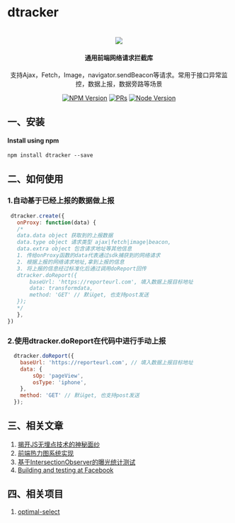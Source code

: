 # dtracker
<h1 align="center"><img src="https://user-images.githubusercontent.com/6822604/179356367-c781af73-e8ae-4959-9871-75e0476fcea5.png"/></h1>
<h4 align="center">通用前端网络请求拦截库</h4>
<p align="center">
支持Ajax，Fetch，Image，navigator.sendBeacon等请求。常用于接口异常监控，数据上报，数据旁路等场景
</p>
<div align="center">
<a href="https://npmjs.org/package/dtracker" target="_blank"><img src="https://img.shields.io/npm/v/dtracker.svg" alt="NPM Version" /></a>
<a href="https://github.com/ihtml5/dtracker/pulls" target="_blank"><img src="https://img.shields.io/badge/PRs-welcome-brightgreen.svg" alt="PRs"/></a>
<a href="https://nodejs.org" target="_blank"><img src="https://img.shields.io/badge/node-%3E%3D%208.0.0-brightgreen.svg" alt="Node Version" /></a>
</div>

## 一、安装

#### Install using npm 
``` 
npm install dtracker --save

```
## 二、如何使用
### 1.自动基于已经上报的数据做上报
 ```javascript
  dtracker.create({
    onProxy: function(data) {
    /*
    data.data object 获取到的上报数据
    data.type object 请求类型 ajax|fetch|image|beacon,
    data.extra object 包含请求地址等其他信息
    1. 传给onProxy函数的data代表通过sdk捕获到的网络请求
    2. 根据上报的网络请求地址,拿到上报的信息
    3. 将上报的信息经过标准化后通过调用doReport回传
    dtracker.doReport({
        baseUrl: 'https://reporteurl.com', 填入数据上报目标地址
        data: transformdata,
        method: 'GET' // 默认get, 也支持post发送
    });
    */
    },
})
 ```
### 2.使用dtracker.doReport在代码中进行手动上报
```javascript
  dtracker.doReport({
    baseUrl: 'https://reporteurl.com', // 填入数据上报目标地址
    data: {
        sOp: 'pageView',
        osType: 'iphone',
    },
    method: 'GET' // 默认get, 也支持post发送
  });
```
## 三、相关文章

1. [揭开JS无埋点技术的神秘面纱](http://unclechen.github.io/2018/06/24/%E6%8F%AD%E5%BC%80JS%E6%97%A0%E5%9F%8B%E7%82%B9%E6%8A%80%E6%9C%AF%E7%9A%84%E7%A5%9E%E7%A7%98%E9%9D%A2%E7%BA%B1/)
2. [前端热力图系统实现](https://nodefe.com/heatmap-system/)
3. [基于IntersectionObserver的曝光统计测试](https://xgfe.github.io/2017/10/18/lulutia/IntersectionObserver/)
4. [Building and testing at Facebook](https://www.facebook.com/notes/facebook-engineering/building-and-testing-at-facebook/10151004157328920/)

## 四、相关项目
1. [optimal-select](https://github.com/Autarc/optimal-select)

